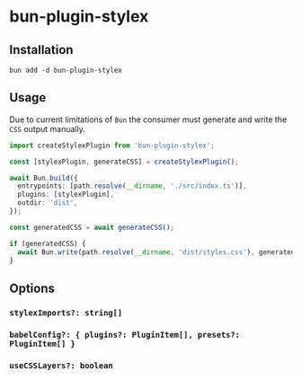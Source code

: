 # bun-plugin-stylex

## Installation

```
bun add -d bun-plugin-stylex
```

## Usage

Due to current limitations of `Bun` the consumer must generate and write the `CSS` output manually.

```ts
import createStylexPlugin from 'bun-plugin-stylex';

const [stylexPlugin, generateCSS] = createStylexPlugin();

await Bun.build({
  entrypoints: [path.resolve(__dirname, './src/index.ts')],
  plugins: [stylexPlugin],
  outdir: 'dist',
});

const generatedCSS = await generateCSS();

if (generatedCSS) {
  await Bun.write(path.resolve(__dirname, 'dist/styles.css'), generatedCSS);
}
```

## Options

### `stylexImports?: string[]`

### `babelConfig?: { plugins?: PluginItem[], presets?: PluginItem[] }`

### `useCSSLayers?: boolean`

